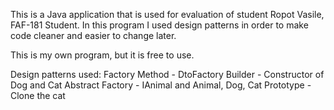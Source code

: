 This is a Java application that is used for evaluation of student Ropot Vasile, FAF-181 Student. 
In this program I used design patterns in order to make code cleaner and easier to change later. 

This is my own program, but it is free to use.

Design patterns used:
Factory Method - DtoFactory
Builder - Constructor of Dog and Cat
Abstract Factory - IAnimal and Animal, Dog, Cat
Prototype - Clone the cat